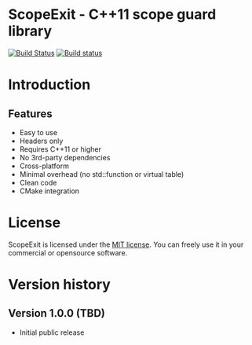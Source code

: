 # ScopeExit - C++11 scope guard library
[![Build Status](https://travis-ci.org/SergiusTheBest/ScopeExit.svg?branch=master)](https://travis-ci.org/SergiusTheBest/ScopeExit) [![Build status](https://ci.appveyor.com/api/projects/status/an8btmcolsbuhvs2/branch/master?svg=true)](https://ci.appveyor.com/project/SergiusTheBest/scopeexit/branch/master)

# Introduction

## Features
- Easy to use
- Headers only
- Requires C++11 or higher
- No 3rd-party dependencies
- Cross-platform
- Minimal overhead (no std::function or virtual table)
- Clean code
- CMake integration

# License
ScopeExit is licensed under the [MIT license](https://choosealicense.com/licenses/mit). You can freely use it in your commercial or opensource software.

# Version history

## Version 1.0.0 (TBD)
- Initial public release
